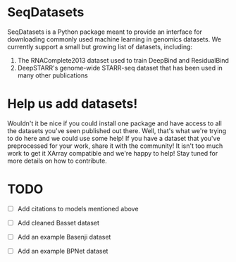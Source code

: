 # SeqDatasets
SeqDatasets is a Python package meant to provide an interface for downloading commonly used machine learning in genomics datasets. We currently support a small but growing list of datasets, including:

1. The RNAComplete2013 dataset used to train DeepBind and ResidualBind
2. DeepSTARR's genome-wide STARR-seq dataset that has been used in many other publications

# Help us add datasets!
Wouldn't it be nice if you could install one package and have access to all the datasets you've seen published out there. Well, that's what we're trying to do here and we could use some help! If you have a dataset that you've preprocessed for your work, share it with the community! It isn't too much work to get it XArray compatible and we're happy to help! Stay tuned for more details on how to contribute.

# TODO
 - [ ] Add citations to models mentioned above
 - [ ] Add cleaned Basset dataset
 - [ ] Add an example Basenji dataset
 - [ ] Add an example BPNet dataset
 
